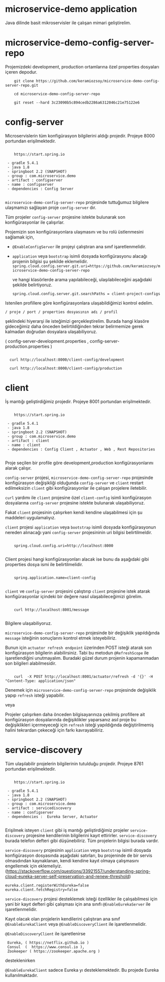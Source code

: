 # microservice-demo application

Java dilinde basit mikroservisler ile çalışan mimari geliştirelim.

# microservice-demo-config-server-repo 

Projemizdeki development, production ortamlarına özel properties dosyaları içeren depodur.
```
    git clone https://github.com/keramiozsoy/microservice-demo-config-server-repo.git
    
    cd microservice-demo-config-server-repo
    
    git reset --hard 3c23090b5c894cedb2286a6312046c21e75122e6
```
# config-server

Microservislerin tüm konfigürasyon bilgilerini aldığı projedir. 
Projeye 8000 portundan erişilmektedir.

```

    https://start.spring.io
    
 - gradle 5.4.1 
 - java 1.8
 - springboot 2.2 (SNAPSHOT) 
 - group : com.microservice.demo
 - artifact : configserver
 - name : configserver
 - dependencies : Config Server
 
```

 `microservice-demo-config-server-repo` projesinde tuttuğumuz bilgilere ulaşmamızı sağlayan proje `config-server` dır.
 
 Tüm projeler `config-server` projesine istekte bulunarak son konfigürasyonlar ile çalışırlar.
 
 
 Projemizin son konfigürasyonlara ulaşmasını ve bu rolü üstlenmesini sağlamak için, 
  
 -  ` @EnableConfigServer ` ile projeyi çalıştıran ana sınıf işaretlenmelidir.
 
 
 -  ` application ` veya ` bootstrap `  isimli dosyada konfigürasyonu alacağı projenin bilgisi şu şekilde eklemelidir.
    `  spring.cloud.config.server.git.uri=https://github.com/keramiozsoy/microservice-demo-config-server-repo  `
    
    ve hangi klasörlerde arama yapılabileceği, ulaşılabileceğini aşağıdaki şekilde belirtiyoruz.
    
    ` spring.cloud.config.server.git.searchPaths = client-project-configs ` 
    

Istenilen profillere göre konfigürasyonlara ulaşabildiğimizi kontrol edelim.

` / proje / port / properties dosyasının adı / profil  `

şeklindeki hiyerarşi ile isteğimizi gerçekleştirelim. Burada hangi klasöre gideceğimiz daha önceden belirtildiğinden
tekrar belirmemize gerek kalmadan doğrudan dosyalara ulaşabiliyoruz.

( config-server-development.properties , config-server-production.properties )

```

  curl http://localhost:8000/client-config/development

  curl http://localhost:8000/client-config/production

```

# client

İş mantığı geliştirdiğimiz projedir. 
Projeye 8001 portundan erişilmektedir.

```

    https://start.spring.io
    
 - gradle 5.4.1 
 - java 1.8
 - springboot 2.2 (SNAPSHOT) 
 - group : com.microservice.demo
 - artifact : client
 - name : client
 - dependencies : Config Client , Actuator , Web , Rest Repositories
 
```

Proje seçilen bir profile göre development,production konfigürasyonlarını alarak çalışır.

`config-server` projesi, 
 `microservice-demo-config-server-repo` projesinde konfigürasyon değişikliği olduğunda 
 `config-server` ve `client` restart edilmeksizin `client` gibi konfigürasyonlar ile çalışan projelere iletebilir.
        

`curl` yardımı ile `client` projesine özel `client-config` isimli konfigürasyon dosyalarına `config-server`
projesine istekte bulunarak ulaşabiliyoruz.

Fakat `client` projesinin çalışırken kendi kendine ulaşabilmesi için şu maddeleri uygulamalıyız.

`client` projesi   ` application ` veya ` bootstrap `  isimli dosyada konfigürasyonun nereden alınacağı yani
 `config-server` projesininin uri bilgisi belirtilmeldir.  
``` 

    spring.cloud.config.uri=http://localhost:8000 
    
```
Client projesi hangi konfigürasyonları alacak ise bunu da aşağıdaki gibi properties dosya ismi ile belirtilmelidir.
```

    spring.application.name=client-config
    
```


`client` ve `config-server`  projesini çalıştırıp `client` projesine istek atarak konfigürasyonlar içindeki bir değere nasıl ulaşabileceğimizi görelim.

```

    curl http://localhost:8001/message 
    
```
Bilgilere ulaşabiliyoruz.


`microservice-demo-config-server-repo` projesinde bir değişiklik yapıldığında `message` isteğinin
sonuçlarını kontrol etmek isteyebiliriz.

Bunun için ` actuator refresh endpoint ` üzerinden POST isteği atarak son konfigürasyon bilgilerin alabilirsiniz.
Tabi bu metodun `@RefreshScope` ile işaretlendiğini unutmayalım.
Buradaki güzel durum projenin kapamanmadan son bilgileri alabilmesidir.

```

    curl  -X POST http://localhost:8001/actuator/refresh -d '{}' -H "Content-Type: application/json"

```

Denemek için `microservice-demo-config-server-repo` projesinde değişiklik yapıp `refresh` isteği yapabilir.

veya

Projeler çalışırken daha önceden bilgisayarınıza çekilmiş profillere ait konfigürasyon dosyalarında değişiklikler yaparsanız asıl proje bu değişiklikleri içermeyeceği için `refresh` isteği yapıldığında değiştirilmemiş halini tekrardan
çekeceği için farkı kavrayabiliriz.



# service-discovery
Tüm ulaşılabilir projelerin bilgilerinin tutulduğu projedir.
Projeye 8761 portundan erişilmektedir.

```

    https://start.spring.io
    
 - gradle 5.4.1 
 - java 1.8
 - springboot 2.2 (SNAPSHOT) 
 - group : com.microservice.demo
 - artifact : servicediscovery
 - name : configserver
 - dependencies :  Eureka Server, Actuator
 
```

 Erişilmek isteyen  `client` gibi iş mantığı geliştirdiğimiz projeler `service-discovery` projesine kendilerinin bilgilerini kayıt ettirirler. `service-discovery` burada telefon defteri gibi düşünebiliriz. Tüm projelerin bilgisi burada vardır.
 
`service-discovery` projesinin ` application ` veya ` bootstrap `  isimli dosyada konfigürasyon dosyasında
aşağıdaki satırları, bu projeninde de bir servis olmasdından kaynaklanan, kendi kendine kayıt olmaya çalışmasını engellemek için eklemeliyiz. (https://stackoverflow.com/questions/33921557/understanding-spring-cloud-eureka-server-self-preservation-and-renew-threshold)
 
```
eureka.client.registerWithEureka=false
eureka.client.fetchRegistry=false
```
 
 
 `service-discovery` projesi desteklemek isteği özellikler ile çalışabilmesi için yani bir kayıt defteri gibi çalışması için ana sınıfı 
 `
 @EnableEurekaServer
 `
 ile işaretlenmelidir.

Kayıt olacak olan projelerin kendilerini çalıştıran ana sınıf `@EnableEurekaClient` veya  `@EnableDiscoveryClient`
ile işaretlenmelidir.

`@EnableDiscoveryClient` ile işaretlenirse

     Eureka, ( https://netflix.github.io )
     Consul  (  https://www.consul.io ), 
     Zookeeper ( https://zookeeper.apache.org )  
 
desteklenirken

 `@EnableEurekaClient` sadece Eureka yı desteklemektedir. Bu projede Eureka kullanılmaktadır.



